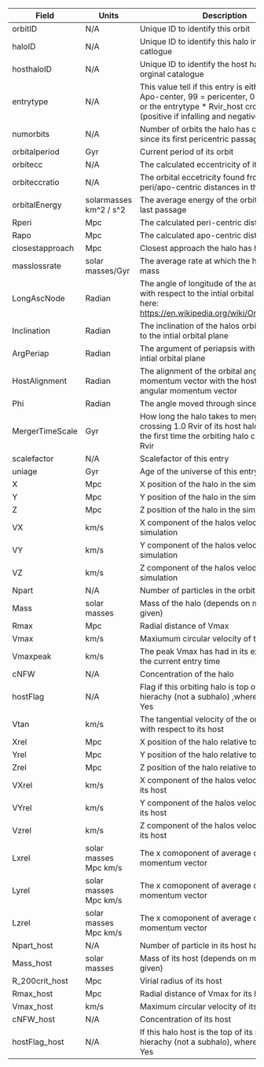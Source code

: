 | Field  | Units  | Description |  
|---|---|---|
| orbitID  | N/A | Unique ID to identify this orbit |
| haloID  | N/A | Unique ID to identify this halo in the orignal catlogue |
| hosthaloID  | N/A | Unique ID to identify the host halo in the orginal catalogue |
| entrytype  | N/A | This value tell if this entry is either -99 = Apo-center, 99 = pericenter, 0 = mergerpoint or the entrytype * Rvir_host crossing (positive if infalling and negative if outfalling)  |
| numorbits  | N/A | Number of orbits the halo has completed since its first pericentric passage |
| orbitalperiod  | Gyr | Current period of its orbit |
| orbitecc  | N/A | The calculated eccentricity of its orbit |
| orbiteccratio | N/A | The orbital eccetricity found from the peri/apo-centric distances in the simulation |
| orbitalEnergy | solarmasses km^2 / s^2 | The average energy of the orbit since infall or last passage |
| Rperi | Mpc | The calculated peri-centric distance |
| Rapo | Mpc | The calculated apo-centric distance |
| closestapproach  | Mpc | Closest approach the halo has had to is host |
| masslossrate  | solar masses/Gyr | The average rate at which the halo is losing mass |
| LongAscNode | Radian | The angle of longitude of the ascending node with respect to the intial orbital plane defined here: https://en.wikipedia.org/wiki/Orbital_elements |
| Inclination | Radian | The inclination of the halos orbit with respect to the intial orbital plane |
| ArgPeriap | Radian | The argument of periapsis with respect to the intial orbital plane |
| HostAlignment | Radian | The alignment of the orbital angular momentum vector with the host halo's angular momentum vector |
| Phi | Radian | The angle moved through since last passage |
| MergerTimeScale | Gyr | How long the halo takes to merge once crossing 1.0 Rvir of its host halo, this is set the first time the orbiting halo crosses 1.0 Rvir |
| scalefactor  | N/A | Scalefactor of this entry |
| uniage | Gyr | Age of the universe of this entry |
| X  | Mpc | X position of the halo in the simulation |
| Y  | Mpc | Y position of the halo in the simulation |
| Z  | Mpc | Z position of the halo in the simulation |
| VX  | km/s | X component of the halos velocity in the simulation |
| VY  | km/s | Y component of the halos velocity in the simulation |
| VZ  | km/s | Z component of the halos velocity in the simulation |
| Npart | N/A | Number of particles in the orbiting halo |
| Mass  | solar masses | Mass of the halo (depends on mass definition given) |
| Rmax  | Mpc | Radial distance of Vmax |
| Vmax  | km/s | Maxiumum circular velocity of the halo |
| Vmaxpeak | km/s | The peak Vmax has had in its existence up to the current entry time |
| cNFW | N/A  | Concentration of the halo |
| hostFlag | N/A | Flag if this orbiting halo is top of its spatial hierachy (not a subhalo) ,where: 0 = No, 1 = Yes |
| Vtan | km/s | The tangential velocity of the orbiting halo with respect to its host |
| Xrel  | Mpc | X position of the halo relative to its host |
| Yrel  | Mpc | Y position of the halo relative to its host |
| Zrel  | Mpc | Z position of the halo relative to its host |
| VXrel  | km/s | X component of the halos velocity relative to its host |
| VYrel  | km/s | Y component of the halos velocity relative to its host |
| Vzrel  | km/s | Z component of the halos velocity relative to its host |
| Lxrel | solar masses Mpc km/s | The x comoponent of average  orbital angular momentum vector |
| Lyrel | solar masses Mpc km/s | The x comoponent of average  orbital angular momentum vector |
| Lzrel | solar masses Mpc km/s | The x comoponent of average orbital angular momentum vector |
|Npart_host | N/A | Number of particle in its host halo |
| Mass_host  | solar masses | Mass of its host (depends on mass definition given) |
| R\_200crit_host  | Mpc | Virial radius of its host |
| Rmax_host  | Mpc | Radial distance of Vmax for its host |
| Vmax_host  | km/s | Maximum circular velocity of its host
| cNFW_host | N/A  | Concentration of its host |
|hostFlag_host | N/A | If this halo host is the top of its spatial hierachy (not a subhalo), where: 0 = No, 1 = Yes |

